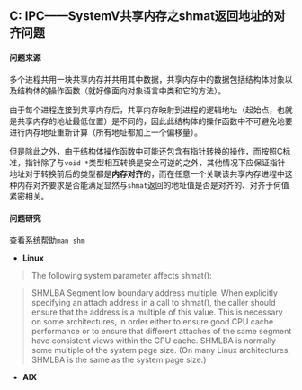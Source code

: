 ## C: IPC——SystemV共享内存之shmat返回地址的对齐问题

#### 问题来源

多个进程共用一块共享内存并共用其中数据，共享内存中的数据包括结构体对象以及结构体的操作函数（就好像面向对象语言中类和它的方法）。

由于每个进程连接到共享内存后，共享内存映射到进程的逻辑地址（起始点，也就是共享内存的地址最低位置）是不同的，因此此结构体的操作函数中不可避免地要进行内存地址重新计算（所有地址都加上一个偏移量）。

但是除此之外，由于结构体操作函数中可能还包含有指针转换的操作，而按照C标准，指针除了与`void *`类型相互转换是安全可逆的之外，其他情况下应保证指针地址对于转换前后的类型都是**内存对齐**的，而在任意一个关联该共享内存进程中这种内存对齐要求是否能满足显然与`shmat`返回的地址值是否是对齐的、对齐于何值紧密相关。

#### 问题研究

查看系统帮助`man shm`

* **Linux**

> The following system parameter affects shmat():

> SHMLBA Segment  low  boundary  address  multiple.  When explicitly specifying an attach address in a call to shmat(), the caller should ensure that the address is a multiple of this value.  This is necessary on some architectures, in order either to ensure good CPU cache performance or to ensure that different attaches of the same segment have consistent views within the CPU cache.  SHMLBA is normally some multiple of the system page size.  (On many Linux architectures, SHMLBA is the same as the  system page size.)

* **AIX**









